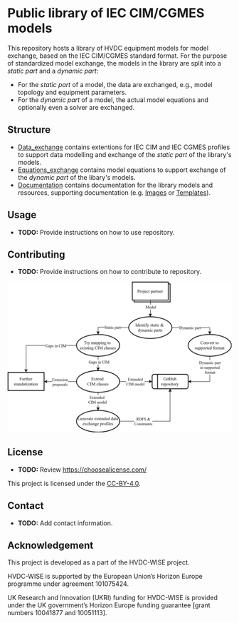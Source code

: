 # Public library of IEC CIM/CGMES models

This repository hosts a library of HVDC equipment models for model exchange, based on the IEC CIM/CGMES standard format. For the purpose of standardized model exchange, the models in the library are split into a *static part* and a *dynamic part*: 
- For the *static part* of a model, the data are exchanged, e.g., model topology and equipment parameters. 
- For the *dynamic part* of a model, the actual model equations and optionally even a solver are exchanged.

## Structure

- [Data_exchange](Data_exchange/) contains extentions for IEC CIM and IEC CGMES profiles to support data modelling and exchange of the *static part* of the library's models.
- [Equations_exchange](Equations_exchange/) contains model equations to support exchange of the *dynamic part* of the libary's models.
- [Documentation](Documentation) contains documentation for the library models and resources, supporting documentation (e.g. [Images](Documentation/Resources/Images/) or [Templates](Documentation/Resources/Templates/)).

## Usage

-  **TODO:** Provide instructions on how to use repository.

## Contributing

 - **TODO:** Provide instructions on how to contribute to repository.

 ![Workflow to contribute model](Documentation/Resources/Images/workflow.svg "Workflow to contribute model")

 ## License

 - **TODO:** Review https://choosealicense.com/

This project is licensed under the [CC-BY-4.0](LICENSE).

## Contact

 - **TODO:** Add contact information.

 ## Acknowledgement
This project is developed as a part of the HVDC-WISE project.

HVDC-WISE is supported by the European Union’s Horizon Europe programme under agreement 101075424.

UK Research and Innovation (UKRI) funding for HVDC-WISE is provided under the UK government’s Horizon Europe funding guarantee [grant numbers 10041877 and 10051113].
